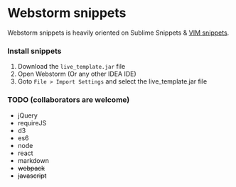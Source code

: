 # Webstorm snippets

Webstorm snippets is heavily oriented on Sublime Snippets & [VIM snippets](https://github.com/honza/vim-snippets).

### Install snippets

1. Download the `live_template.jar` file
2. Open Webstorm (Or any other IDEA IDE)
3. Goto `File > Import Settings` and select the live_template.jar file


### TODO (collaborators are welcome)
- jQuery
- requireJS
- d3
- es6
- node
- react
- markdown
- ~~webpack~~
- ~~javascript~~
